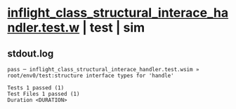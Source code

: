 # [inflight_class_structural_interace_handler.test.w](../../../../../examples/tests/valid/inflight_class_structural_interace_handler.test.w) | test | sim

## stdout.log
```log
pass ─ inflight_class_structural_interace_handler.test.wsim » root/env0/test:structure interface types for 'handle'
 
Tests 1 passed (1)
Test Files 1 passed (1)
Duration <DURATION>
```

